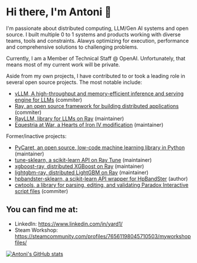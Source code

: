 # Hi there, I'm Antoni 👋

I'm passionate about distributed computing, LLM/Gen AI systems and open source. I built multiple 0 to 1 systems and products working with diverse teams, tools and constraints. Alawys optimizing for execution, performance and comprehensive solutions to challenging problems.

Currently, I am a Member of Technical Staff @ OpenAI. Unfortunately, that means most of my current work will be private.

Aside from my own projects, I have contributed to or took a leading role in several open source projects. The most notable include:
* [vLLM, A high-throughput and memory-efficient inference and serving engine for LLMs](https://github.com/vllm-project/vllm) (commiter)
* [Ray, an open source framework for building distributed applications](https://github.com/ray-project/ray) (commiter)
* [RayLLM, library for LLMs on Ray](https://github.com/ray-project/ray-llm) (maintainer)
* [Equestria at War, a Hearts of Iron IV modification](https://github.com/EaW-Team/equestria_dev) (maintainer)

Former/inactive projects:
* [PyCaret, an open source, low-code machine learning library in Python](https://github.com/pycaret/pycaret) (maintainer)
* [tune-sklearn, a scikit-learn API on Ray Tune](https://github.com/ray-project/tune-sklearn) (maintainer)
* [xgboost-ray, distributed XGBoost on Ray](https://github.com/ray-project/xgboost_ray) (maintainer)
* [lightgbm-ray, distributed LightGBM on Ray](https://github.com/ray-project/lightgbm_ray) (maintainer)
* [hpbandster-sklearn, a scikit-learn API wrapper for HpBandSter](https://github.com/Yard1/hpbandster-sklearn) (author)
* [cwtools, a library for parsing, editing, and validating Paradox Interactive script files](https://github.com/cwtools/) (commiter)

## You can find me at:
 
* LinkedIn: https://www.linkedin.com/in/yard1/
* Steam Workshop: https://steamcommunity.com/profiles/76561198045710503/myworkshopfiles/

[![Antoni's GitHub stats](https://github-readme-stats.vercel.app/api?username=Yard1)](https://github.com/anuraghazra/github-readme-stats)
